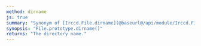 ```yaml
---
method: dirname
js: true
summary: "Synonym of [Irccd.File.dirname](@baseurl@/api/module/Irccd.File/function/dirname.html) but with the path from the file."
synopsis: "File.prototype.dirname()"
returns: "The directory name."
---
```

